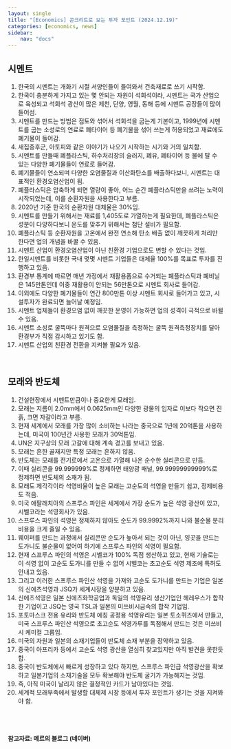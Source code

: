 ```yaml
---
layout: single
title: "[Economics] 콘크리트로 보는 투자 포인트 (2024.12.19)"
categories: [economics, news]
sidebar:
    nav: "docs"
---
```


## 시멘트
1. 한국의 시멘트는 개화기 시절 서양인들이 들여와서 건축재료로 쓰기 시작함.
1. 한국이 충분하게 가지고 있는 몇 안되는 자원이 석회석이라, 시멘트는 국가 산업으로 육성되고 석회석 광산이 많은 제천, 단양, 영월, 동해 등에 시멘트 공장들이 많이 들어섬.
1. 시멘트를 만드는 방법은 점토와 섞어서 석회석을 굽는게 기본이고, 1999년에 시멘트를 굽는 소성로의 연료로 폐타이어 등 폐기물을 섞어 쓰는게 허용되었고 재료에도 폐기물이 들어감.
1. 새집증후군, 아토피와 같은 이야기가 나오기 시작하는 시기와 거의 일치함.
1. 시멘트를 만들때 폐플라스틱, 하수처리장의 슬러지, 폐유, 폐타이어 등 불에 탈 수 있는 다양한 폐기물들이 연료로 들어감.
1. 폐기물들이 연소되며 다양한 오염물질과 이산화탄소를 배출하다보니, 시멘트는 대표적인 환경오염산업이 됨.
1. 폐플라스틱은 압축하게 되면 열량이 좋아, 어느 순간 폐플라스틱만을 쓰려는 노력이 시작되었는데, 이를 순환자원을 사용한다고 부름.
1. 2020년 기준 한국의 순환자원 대체율은 30%임.
1. 시멘트를 만들기 위해서는 재료를 1,405도로 가열하는게 필요한데, 폐플라스틱은 성분이 다양하다보니 온도를 맞추기 위해서는 첨단 설비가 필요함.
1. 폐플라스틱 등 순환자원을 고온에서 완전 연소해 탄소 배출 없이 깨끗하게 처리만 한다면 업의 개념을 바꿀 수 있음.
1. 시멘트 산업이 환경오염산업이 아닌 친환경 기업으로도 변할 수 있다는 것임.
1. 한일시멘트를 비롯한 국내 몇몇 시멘트 기업들은 대체율 100%를 목표로 투자를 진행하고 있음.
1. 환경부 통계에 따르면 매년 가정에서 재활용품으로 수거되는 폐플라스틱과 폐비닐은 145만톤인데 이중 재활용이 안되는 56만톤으로 시멘트 회사로 들어감.
1. 이외에도 다양한 폐기물들이 연간 800만톤 이상 시멘트 회사로 들어가고 있고, 시설투자가 완료되면 늘어날 예정임.
1. 시멘트 업체들이 환경오염 없이 깨끗한 운영이 가능하면 업의 성격이 극적으로 바뀔 수 있음.
1. 시멘트 소성로 굴뚝마다 원격으로 오염물질을 측정하는 굴뚝 원격측정장치를 달아 환경부가 직접 감시하고 있기도 함.
1. 시멘트 산업의 친환경 전환을 지켜볼 필요가 있음.

<br/>

## 모래와 반도체
1. 건설현장에서 시멘트만큼이나 중요한게 모래임.
1. 모래는 지름이 2.0mm에서 0.0625mm인 다양한 광물의 입자로 이보다 작으면 진흙, 크면 자갈이라고 부름.
1. 현재 세계에서 모래를 가장 많이 소비하는 나라는 중국으로 1년에 20억톤을 사용하는데, 미국이 100년간 사용한 모래가 30억톤임.
1. UN은 지구상의 모래 고갈에 대해 계속 경고를 보내고 있음.
1. 모래는 흔한 골재지만 특정 모래는 흔하지 않음.
1. 반도체는 모래를 전기로에서 고온으로 가열해 나온 순수한 실리콘으로 만듬.
1. 이때 실리콘을 99.999999%로 정제하면 태양광 패널, 99.99999999999%로 정제하면 반도체의 소재가 됨.
1. 모래도 제각각이라 석영비율이 높은 모래는 고순도의 석영을 만들기 쉽고, 정제비용도 적음.
1. 미국 애팔래치아의 스프루스 파인은 세계에서 가장 순도가 높은 석영 광산이 있고, 시벨코라는 석영회사가 있음.
1. 스프루스 파인의 석영은 정제하지 않아도 순도가 99.9992%까지 나와 불순물 분리 비용을 크게 줄일 수 있음.
1. 웨이퍼를 만드는 과정에서 실리콘만 순도가 높아서 되는 것이 아닌, 잉곳을 만드는 도가니도 불순물이 없어여 하기에 스프루스 파인의 석영이 필요함.
1. 현재 스프루스 파인의 석영은 시벨코가 100% 독점 생산하고 있고, 현재 기술로는 이 석영 없이 고순도 도가니를 만들 수 없어 시벨코는 초고순도 석영 제조에 특허도 안내고 있음.
1. 그리고 이러한 스프루스 파인산 석영을 가져와 고순도 도가니를 만드는 기업은 일본의 신에츠석영과 JSQ가 세계시장을 양분하고 있음.
1. 신에츠석영은 일본 신에츠화학공업과 독일의 석영유리 생산기업인 헤레우스가 합작한 기업이고 JSQ는 영국 TSL과 일본의 미쓰비시금속의 합작 기업임.
1. 포토마스크 전용 유리와 반도체 에칭 공정용 석영유리는 일본 토소퀴즈에서 만들고, 미국 스프루스 파인산 석영으로 초고순도 석영가루를 독점해서 만드는 것은 미쓰비시 케미컬 그룹임.
1. 미국의 자원과 일본의 소재기업들이 반도체 소재 부분을 장악하고 있음.
1. 중국이 아프리카 등에서 고순도 석영 광산을 열심히 찾고있지만 아직 발견을 못한듯 함.
1. 중국이 반도체에서 빠르게 성장하고 있다 하지만, 스프루스 파인급 석영광산을 확보하고 일본기업의 소재기술을 모두 확보해야 반도체 굴기가 가능해지는 것임.
1. 즉, 아직 미국이 날리지 않은 결정적인 카드가 남아있다는 것임.
1. 세계적 모래부족에서 발생할 대체제 시장 등에서 투자 포인트가 생기는 것을 지켜봐야 함.




<br/>
<br/>

#### 참고자료: 메르의 블로그 (네이버) 